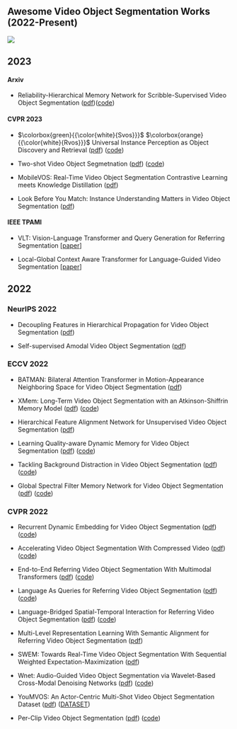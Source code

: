## Awesome Video Object Segmentation Works (2022-Present)
![](https://img.shields.io/github/last-commit/gaomingqi/VOS-Review?style=flat-square&colorB=abcdef)

## 2023

#### Arxiv
- Reliability-Hierarchical Memory Network for
Scribble-Supervised Video Object Segmentation ([pdf](https://arxiv.org/pdf/2303.14384.pdf))([code](https://github.com/mkg1204/RHMNet-for-SSVOS))

#### CVPR 2023
- $\colorbox{green}{{\color{white}{Svos}}}$ $\colorbox{orange}{{\color{white}{Rvos}}}$  Universal Instance Perception as Object Discovery and Retrieval ([pdf](https://arxiv.org/pdf/2303.06674.pdf)) ([code](https://github.com/MasterBin-IIAU/UNINEXT))
   
- Two-shot Video Object Segmetnation ([pdf](https://arxiv.org/pdf/2303.12078.pdf)) ([code](https://github.com/yk-pku/Two-shot-Video-Object-Segmentation))

- MobileVOS: Real-Time Video Object Segmentation
Contrastive Learning meets Knowledge Distillation ([pdf](https://arxiv.org/pdf/2303.07815.pdf))

- Look Before You Match: Instance Understanding Matters
in Video Object Segmentation ([pdf](https://arxiv.org/pdf/2212.06826.pdf))

#### IEEE TPAMI
- VLT: Vision-Language Transformer and Query Generation for Referring Segmentation [[paper](https://ieeexplore.ieee.org/abstract/document/9932025)]

- Local-Global Context Aware Transformer for Language-Guided Video Segmentation [[paper]()]

## 2022

### NeurIPS 2022
- Decoupling Features in Hierarchical Propagation
for Video Object Segmentation ([pdf](https://arxiv.org/pdf/2210.09782.pdf))

- Self-supervised Amodal Video Object Segmentation ([pdf](https://arxiv.org/pdf/2210.12733.pdf))

### ECCV 2022

- BATMAN: Bilateral Attention Transformer in
Motion-Appearance Neighboring Space for
Video Object Segmentation ([pdf](https://www.ecva.net/papers/eccv_2022/papers_ECCV/papers/136890603.pdf))

- XMem: Long-Term Video Object Segmentation
with an Atkinson-Shiffrin Memory Model ([pdf](https://www.ecva.net/papers/eccv_2022/papers_ECCV/papers/136880633.pdf)) ([code](https://github.com/hkchengrex/XMem))

- Hierarchical Feature Alignment Network for Unsupervised Video Object Segmentation ([pdf](https://www.ecva.net/papers/eccv_2022/papers_ECCV/papers/136940584.pdf))

- Learning Quality-aware Dynamic Memory for Video Object Segmentation ([pdf](https://www.ecva.net/papers/eccv_2022/papers_ECCV/papers/136890462.pdf)) ([code](https://github.com/workforai/QDMN))

- Tackling Background Distraction in
Video Object Segmentation ([pdf](https://www.ecva.net/papers/eccv_2022/papers_ECCV/papers/136820434.pdf)) ([code](https://github.com/suhwan-cho/TBD))

- Global Spectral Filter Memory Network for Video Object Segmentation ([pdf](https://www.ecva.net/papers/eccv_2022/papers_ECCV/papers/136890639.pdf)) ([code](https://github.com/workforai/GSFM))

### CVPR 2022

- Recurrent Dynamic Embedding for Video Object Segmentation ([pdf](https://openaccess.thecvf.com/content/CVPR2022/papers/Li_Recurrent_Dynamic_Embedding_for_Video_Object_Segmentation_CVPR_2022_paper.pdf)) ([code](https://github.com/Limingxing00/RDE-VOS-CVPR2022))

- Accelerating Video Object Segmentation With Compressed Video ([pdf](https://openaccess.thecvf.com/content/CVPR2022/papers/Xu_Accelerating_Video_Object_Segmentation_With_Compressed_Video_CVPR_2022_paper.pdf)) ([code](https://github.com/kai422/CoVOS))

- End-to-End Referring Video Object Segmentation With Multimodal Transformers ([pdf](https://openaccess.thecvf.com/content/CVPR2022/papers/Botach_End-to-End_Referring_Video_Object_Segmentation_With_Multimodal_Transformers_CVPR_2022_paper.pdf)) ([code](https://github.com/mttr2021/MTTR))

- Language As Queries for Referring Video Object Segmentation ([pdf](https://openaccess.thecvf.com/content/CVPR2022/papers/Wu_Language_As_Queries_for_Referring_Video_Object_Segmentation_CVPR_2022_paper.pdf)) ([code](https://github.com/wjn922/ReferFormer))

- Language-Bridged Spatial-Temporal Interaction for Referring Video Object Segmentation ([pdf](https://openaccess.thecvf.com/content/CVPR2022/papers/Ding_Language-Bridged_Spatial-Temporal_Interaction_for_Referring_Video_Object_Segmentation_CVPR_2022_paper.pdf)) ([code](https://github.com/dzh19990407/LBDT))

- Multi-Level Representation Learning With Semantic Alignment for Referring Video Object Segmentation ([pdf](https://openaccess.thecvf.com/content/CVPR2022/papers/Wu_Multi-Level_Representation_Learning_With_Semantic_Alignment_for_Referring_Video_Object_CVPR_2022_paper.pdf)) 

- SWEM: Towards Real-Time Video Object Segmentation With Sequential Weighted Expectation-Maximization ([pdf](https://openaccess.thecvf.com/content/CVPR2022/papers/Lin_SWEM_Towards_Real-Time_Video_Object_Segmentation_With_Sequential_Weighted_Expectation-Maximization_CVPR_2022_paper.pdf)) 

- Wnet: Audio-Guided Video Object Segmentation via Wavelet-Based Cross-Modal Denoising Networks ([pdf](https://openaccess.thecvf.com/content/CVPR2022/papers/Pan_Wnet_Audio-Guided_Video_Object_Segmentation_via_Wavelet-Based_Cross-Modal_Denoising_Networks_CVPR_2022_paper.pdf)) ([code](https://github.com/asudahkzj/Wnet))

- YouMVOS: An Actor-Centric Multi-Shot Video Object Segmentation Dataset ([pdf](https://openaccess.thecvf.com/content/CVPR2022/papers/Wei_YouMVOS_An_Actor-Centric_Multi-Shot_Video_Object_Segmentation_Dataset_CVPR_2022_paper.pdf)) ([DATASET](https://donglaiw.github.io/proj/youMVOS/))

- Per-Clip Video Object Segmentation ([pdf](https://openaccess.thecvf.com/content/CVPR2022/papers/Park_Per-Clip_Video_Object_Segmentation_CVPR_2022_paper.pdf)) ([code](https://github.com/pkyong95/PCVOS))
